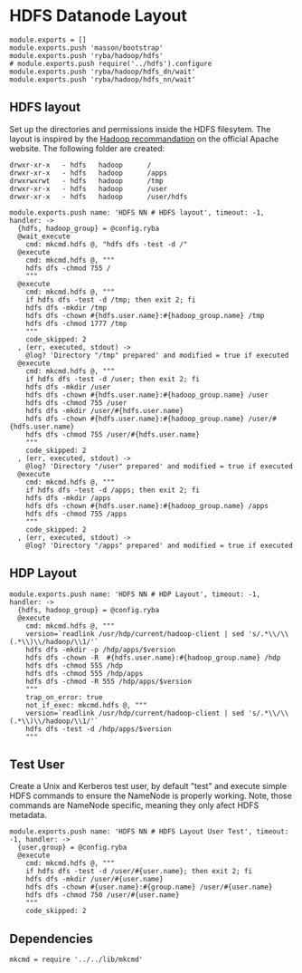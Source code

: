 # HDFS Datanode Layout

    module.exports = []
    module.exports.push 'masson/bootstrap'
    module.exports.push 'ryba/hadoop/hdfs'
    # module.exports.push require('../hdfs').configure
    module.exports.push 'ryba/hadoop/hdfs_dn/wait'
    module.exports.push 'ryba/hadoop/hdfs_nn/wait'

## HDFS layout

Set up the directories and permissions inside the HDFS filesytem. The layout is inspired by the
[Hadoop recommandation](http://hadoop.apache.org/docs/r2.1.0-beta/hadoop-project-dist/hadoop-common/ClusterSetup.html)
on the official Apache website. The following folder are created:

```
drwxr-xr-x   - hdfs   hadoop      /
drwxr-xr-x   - hdfs   hadoop      /apps
drwxrwxrwt   - hdfs   hadoop      /tmp
drwxr-xr-x   - hdfs   hadoop      /user
drwxr-xr-x   - hdfs   hadoop      /user/hdfs
```

    module.exports.push name: 'HDFS NN # HDFS layout', timeout: -1, handler: ->
      {hdfs, hadoop_group} = @config.ryba
      @wait_execute
        cmd: mkcmd.hdfs @, "hdfs dfs -test -d /"
      @execute
        cmd: mkcmd.hdfs @, """
        hdfs dfs -chmod 755 /
        """
      @execute
        cmd: mkcmd.hdfs @, """
        if hdfs dfs -test -d /tmp; then exit 2; fi
        hdfs dfs -mkdir /tmp
        hdfs dfs -chown #{hdfs.user.name}:#{hadoop_group.name} /tmp
        hdfs dfs -chmod 1777 /tmp
        """
        code_skipped: 2
      , (err, executed, stdout) ->
        @log? 'Directory "/tmp" prepared' and modified = true if executed
      @execute
        cmd: mkcmd.hdfs @, """
        if hdfs dfs -test -d /user; then exit 2; fi
        hdfs dfs -mkdir /user
        hdfs dfs -chown #{hdfs.user.name}:#{hadoop_group.name} /user
        hdfs dfs -chmod 755 /user
        hdfs dfs -mkdir /user/#{hdfs.user.name}
        hdfs dfs -chown #{hdfs.user.name}:#{hadoop_group.name} /user/#{hdfs.user.name}
        hdfs dfs -chmod 755 /user/#{hdfs.user.name}
        """
        code_skipped: 2
      , (err, executed, stdout) ->
        @log? 'Directory "/user" prepared' and modified = true if executed
      @execute
        cmd: mkcmd.hdfs @, """
        if hdfs dfs -test -d /apps; then exit 2; fi
        hdfs dfs -mkdir /apps
        hdfs dfs -chown #{hdfs.user.name}:#{hadoop_group.name} /apps
        hdfs dfs -chmod 755 /apps
        """
        code_skipped: 2
      , (err, executed, stdout) ->
        @log? 'Directory "/apps" prepared' and modified = true if executed

## HDP Layout

    module.exports.push name: 'HDFS NN # HDP Layout', timeout: -1, handler: ->
      {hdfs, hadoop_group} = @config.ryba
      @execute
        cmd: mkcmd.hdfs @, """
        version=`readlink /usr/hdp/current/hadoop-client | sed 's/.*\\/\\(.*\\)\\/hadoop/\\1/'`
        hdfs dfs -mkdir -p /hdp/apps/$version
        hdfs dfs -chown -R  #{hdfs.user.name}:#{hadoop_group.name} /hdp
        hdfs dfs -chmod 555 /hdp
        hdfs dfs -chmod 555 /hdp/apps
        hdfs dfs -chmod -R 555 /hdp/apps/$version
        """
        trap_on_error: true
        not_if_exec: mkcmd.hdfs @, """
        version=`readlink /usr/hdp/current/hadoop-client | sed 's/.*\\/\\(.*\\)\\/hadoop/\\1/'`
        hdfs dfs -test -d /hdp/apps/$version
        """

## Test User

Create a Unix and Kerberos test user, by default "test" and execute simple HDFS commands to ensure
the NameNode is properly working. Note, those commands are NameNode specific, meaning they only
afect HDFS metadata.

    module.exports.push name: 'HDFS NN # HDFS Layout User Test', timeout: -1, handler: ->
      {user,group} = @config.ryba
      @execute
        cmd: mkcmd.hdfs @, """
        if hdfs dfs -test -d /user/#{user.name}; then exit 2; fi
        hdfs dfs -mkdir /user/#{user.name}
        hdfs dfs -chown #{user.name}:#{group.name} /user/#{user.name}
        hdfs dfs -chmod 750 /user/#{user.name}
        """
        code_skipped: 2

## Dependencies

    mkcmd = require '../../lib/mkcmd'
